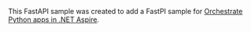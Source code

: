 This FastAPI sample was created to add a FastPI sample for [Orchestrate Python apps in .NET Aspire](https://learn.microsoft.com/en-us/dotnet/aspire/get-started/build-aspire-apps-with-python).

